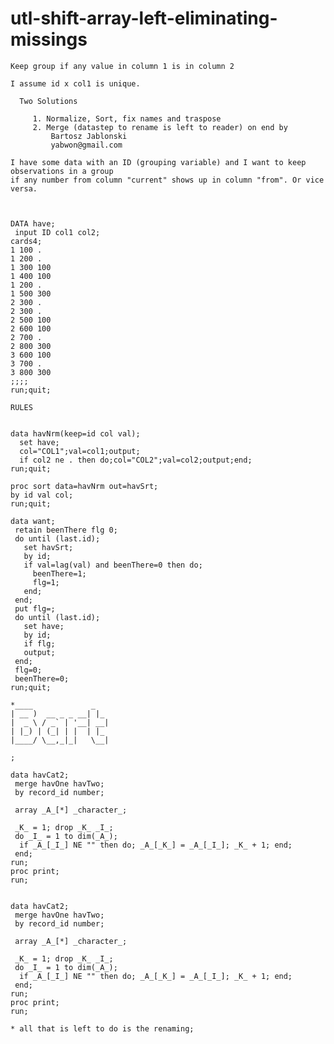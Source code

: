 # utl-shift-array-left-eliminating-missings
    Keep group if any value in column 1 is in column 2                                                  
                                                                                                        
    I assume id x col1 is unique.                                                                       
                                                                                                        
      Two Solutions                                                                                     
                                                                                                        
         1. Normalize, Sort, fix names and traspose                                                     
         2. Merge (datastep to rename is left to reader) on end by                                      
             Bartosz Jablonski                                                                          
             yabwon@gmail.com                                                                           
                                                                                                        
    I have some data with an ID (grouping variable) and I want to keep observations in a group          
    if any number from column "current" shows up in column "from". Or vice versa.                       
                                                                                                        
                                                                                                        
                                                                                                        
    DATA have;                                                                                          
     input ID col1 col2;                                                                                
    cards4;                                                                                             
    1 100 .                                                                                             
    1 200 .                                                                                             
    1 300 100                                                                                           
    1 400 100                                                                                           
    1 200 .                                                                                             
    1 500 300                                                                                           
    2 300 .                                                                                             
    2 300 .                                                                                             
    2 500 100                                                                                           
    2 600 100                                                                                           
    2 700 .                                                                                             
    2 800 300                                                                                           
    3 600 100                                                                                           
    3 700 .                                                                                             
    3 800 300                                                                                           
    ;;;;                                                                                                
    run;quit;                                                                                           
                                                                                                        
    RULES                                                                                               
                                                                                                        
                                                                                                        
    data havNrm(keep=id col val);                                                                       
      set have;                                                                                         
      col="COL1";val=col1;output;                                                                       
      if col2 ne . then do;col="COL2";val=col2;output;end;                                              
    run;quit;                                                                                           
                                                                                                        
    proc sort data=havNrm out=havSrt;                                                                   
    by id val col;                                                                                      
    run;quit;                                                                                           
                                                                                                        
    data want;                                                                                          
     retain beenThere flg 0;                                                                            
     do until (last.id);                                                                                
       set havSrt;                                                                                      
       by id;                                                                                           
       if val=lag(val) and beenThere=0 then do;                                                         
         beenThere=1;                                                                                   
         flg=1;                                                                                         
       end;                                                                                             
     end;                                                                                               
     put flg=;                                                                                          
     do until (last.id);                                                                                
       set have;                                                                                        
       by id;                                                                                           
       if flg;                                                                                          
       output;                                                                                          
     end;                                                                                               
     flg=0;                                                                                             
     beenThere=0;                                                                                       
    run;quit;                                                                                           
                                                                                                        
    *____             _                                                                                 
    | __ )  __ _ _ __| |_                                                                               
    |  _ \ / _` | '__| __|                                                                              
    | |_) | (_| | |  | |_                                                                               
    |____/ \__,_|_|   \__|                                                                              
                                                                                                        
    ;                                                                                                   
                                                                                                        
    data havCat2;                                                                                       
     merge havOne havTwo;                                                                               
     by record_id number;                                                                               
                                                                                                        
     array _A_[*] _character_;                                                                          
                                                                                                        
     _K_ = 1; drop _K_ _I_;                                                                             
     do _I_ = 1 to dim(_A_);                                                                            
      if _A_[_I_] NE "" then do; _A_[_K_] = _A_[_I_]; _K_ + 1; end;                                     
     end;                                                                                               
    run;                                                                                                
    proc print;                                                                                         
    run;                                                                                                
                                                                                                        
                                                                                                        
    data havCat2;                                                                                       
     merge havOne havTwo;                                                                               
     by record_id number;                                                                               
                                                                                                        
     array _A_[*] _character_;                                                                          
                                                                                                        
     _K_ = 1; drop _K_ _I_;                                                                             
     do _I_ = 1 to dim(_A_);                                                                            
      if _A_[_I_] NE "" then do; _A_[_K_] = _A_[_I_]; _K_ + 1; end;                                     
     end;                                                                                               
    run;                                                                                                
    proc print;                                                                                         
    run;                                                                                                
                                                                                                        
    * all that is left to do is the renaming;                                                           
                                                                                                        
                                                                                                        
                                                                                                        
                                                                                                        
                                                                                                        
                                                                                                        
